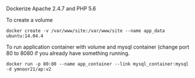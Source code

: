 Dockerize Apache 2.4.7 and PHP 5.6

To create a volume

`docker create -v /var/www/site:/var/www/site --name app_data ubuntu:14.04.4`

To run application container with volume and mysql container (change port 80 to 8080 if you already have something running.

`docker run -p 80:80 --name app_container --link mysql_container:mysql -d ymnoor21/ap:v2`

